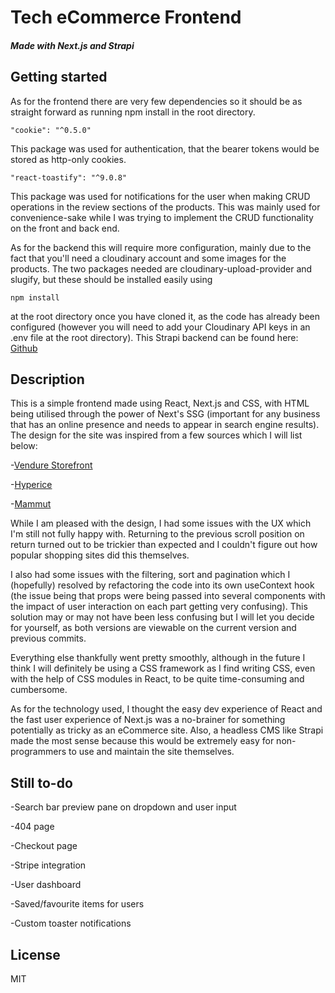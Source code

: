 # Tech eCommerce Frontend

##### Made with Next.js and Strapi

## Getting started

As for the frontend there are very few dependencies so it should be as straight forward as running npm install in the root directory. 

    "cookie": "^0.5.0"
    
This package was used for authentication, that the bearer tokens would be stored as http-only cookies.

    "react-toastify": "^9.0.8"
    
This package was used for notifications for the user when making CRUD operations in the review sections of the products. This was mainly used for convenience-sake while I was trying to implement the CRUD functionality on the front and back end.

As for the backend this will require more configuration, mainly due to the fact that you'll need a cloudinary account and some images for the products. The two packages needed are cloudinary-upload-provider and slugify, but these should be installed easily using

    npm install
    
at the root directory once you have cloned it, as the code has already been configured (however you will need to add your Cloudinary API keys in an .env file at the root directory). This Strapi backend can be found here: [Github](https://github.com/jaw162/eCommerce-strapi-backend)

## Description

This is a simple frontend made using React, Next.js and CSS, with HTML being utilised through the power of Next's SSG (important for any business that has an online presence and needs to appear in search engine results). The design for the site was inspired from a few sources which I will list below: 

-[Vendure Storefront](https://remix-storefront.vendure.io/)

-[Hyperice](https://hyperice.com/)

-[Mammut](https://www.mammut.com/uk/en/category/5818-10/clothing)

While I am pleased with the design, I had some issues with the UX which I'm still not fully happy with. Returning to the previous scroll position on return turned out to be trickier than expected and I couldn't figure out how popular shopping sites did this themselves. 

I also had some issues with the filtering, sort and pagination which I (hopefully) resolved by refactoring the code into its own useContext hook (the issue being that props were being passed into several components with the impact of user interaction on each part getting very confusing). This solution may or may not have been less confusing but I will let you decide for yourself, as both versions are viewable on the current version and previous commits. 

Everything else thankfully went pretty smoothly, although in the future I think I will definitely be using a CSS framework as I find writing CSS, even with the help of CSS modules in React, to be quite time-consuming and cumbersome.

As for the technology used, I thought the easy dev experience of React and the fast user experience of Next.js was a no-brainer for something potentially as tricky as an eCommerce site. Also, a headless CMS like Strapi made the most sense because this would be extremely easy for non-programmers to use and maintain the site themselves.

## Still to-do

-Search bar preview pane on dropdown and user input

-404 page

-Checkout page

-Stripe integration

-User dashboard

-Saved/favourite items for users

-Custom toaster notifications

## License

MIT
